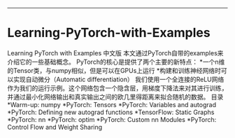 

--------------------------------------------------------------------------------
# Learning-PyTorch-with-Examples
Learning PyTorch with Examples 中文版
本文通过PyTorch自带的examples来介绍它的一些基础概念。
PyTorch的核心是提供了两个主要的新特点：
 *一个n维的Tensor类，与numpy相似，但是可以在GPUs上运行
 *构建和训练神经网络时可以实现自动微分（Automatic differentiation）
我们使用一个全连接的ReLU网络作为我们的运行示例。这个网络包含一个隐含层，用梯度下降法来对其进行训练，并通过最小化网络输出和真实输出之间的欧几里得距离来拟合随机的数据。
目录
*Warm-up: numpy
*PyTorch: Tensors
*PyTorch: Variables and autograd
*PyTorch: Defining new autograd functions
*TensorFlow: Static Graphs
*PyTorch: nn
*PyTorch: optim
*PyTorch: Custom nn Modules
*PyTorch: Control Flow and Weight Sharing
